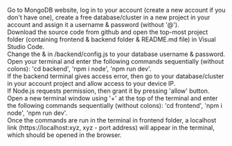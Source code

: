 Go to MongoDB website, log in to your account (create a new account if you don't have one), create a free database/cluster in a new project in your account and assign it a username & password (without '@').<br>
Download the source code from github and open the top-most project folder (containing frontend & backend folder & README.md file) in Visual Studio Code.<br>
Change the <username> & <password> in /backend/config.js to your database username & password.<br>
Open your terminal and enter the following commands sequentially (without colons): 'cd backend', 'npm i node', 'npm run dev'.<br>
If the backend terminal gives access error, then go to your database/cluster in your account project and allow access to your device IP.<br>
If Node.js requests permission, then grant it by pressing 'allow' button.<br>
Open a new terminal window using '+' at the top of the terminal and enter the following commands sequentially (without colons): 'cd frontend', 'npm i node', 'npm run dev'.<br>
Once the commands are run in the terminal in frontend folder, a localhost link (https://localhost:xyz, xyz - port address) will appear in the terminal, which should be opened in the browser.<br>
